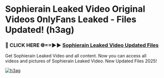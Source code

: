 # Sophierain Leaked Video Original Videos 0nlyFans Leaked - Files Updated! (h3ag)

<h3>🔴 CLICK HERE 🌐==►► <a href="https://tinyurl.com/3hn5wdd3" rel="nofollow">Sophierain Leaked Video Updated Files</a></h3>

Get Sophierain Leaked Video and all content. Now you can access all videos and pictures of Sophierain Leaked Video. New Updated Files 2025!

[![h3ag](https://i.imgur.com/4HnBqBT.gif)](https://tinyurl.com/3hn5wdd3)
